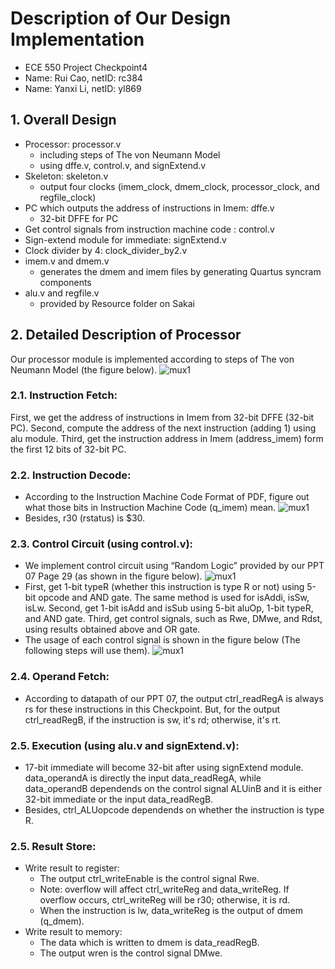 # Description of Our Design Implementation
- ECE 550 Project Checkpoint4
- Name: Rui Cao, netID: rc384
- Name: Yanxi Li, netID: yl869
## 1. Overall Design
- Processor: processor.v
  - including steps of The von Neumann Model
  - using dffe.v, control.v, and signExtend.v
- Skeleton: skeleton.v
  - output four clocks (imem_clock, dmem_clock, processor_clock, and regfile_clock)
- PC which outputs the address of instructions in Imem: dffe.v
  - 32-bit DFFE for PC
- Get control signals from instruction machine code : control.v
- Sign-extend module for immediate: signExtend.v
- Clock divider by 4: clock_divider_by2.v
- imem.v and dmem.v
  - generates the dmem and imem files by generating Quartus syncram components
- alu.v and regfile.v
  - provided by Resource folder on Sakai

## 2. Detailed Description of Processor
Our processor module is implemented according to steps of The von Neumann Model (the figure below). 
![mux1](https://user-images.githubusercontent.com/93239143/199436216-23ad55ab-db8d-427e-9045-b3dcf50cf693.png)

### 2.1. Instruction Fetch:
First, we get the address of instructions in Imem from 32-bit DFFE (32-bit PC). Second, compute the address of the next instruction (adding 1) using alu module. Third, get the instruction address in Imem (address_imem) form the first 12 bits of 32-bit PC.

### 2.2. Instruction Decode:
- According to the Instruction Machine Code Format of PDF, figure out what those bits in Instruction Machine Code (q_imem) mean.
![mux1](https://user-images.githubusercontent.com/93239143/199438888-2e3d3f6d-5164-4ad2-95be-703757be5321.png)
- Besides, r30 (rstatus) is $30.

### 2.3. Control Circuit (using control.v):
- We implement control circuit using “Random Logic” provided by our PPT 07 Page 29 (as shown in the figure below). 
![mux1](https://user-images.githubusercontent.com/93239143/199440002-7857fb57-9192-4f11-9ba8-803430b01e9f.png)
- First, get 1-bit typeR (whether this instruction is type R or not) using 5-bit opcode and AND gate. The same method is used for isAddi, isSw, isLw. Second, get 1-bit isAdd and isSub using 5-bit aluOp, 1-bit typeR, and AND gate. Third, get control signals, such as Rwe, DMwe, and Rdst, using results obtained above and OR gate.
- The usage of each control signal is shown in the figure below (The following steps will use them).
![mux1](https://user-images.githubusercontent.com/93239143/199453038-195b90a0-aa0b-4502-b563-9577e83c012b.png)

### 2.4. Operand Fetch:
- According to datapath of our PPT 07, the output ctrl_readRegA is always rs for these instructions in this Checkpoint. But, for the output ctrl_readRegB, if the instruction is sw, it's rd; otherwise, it's rt.

### 2.5. Execution (using alu.v and signExtend.v):
- 17-bit immediate will become 32-bit after using signExtend module. data_operandA is directly the input data_readRegA, while data_operandB dependends on the control signal ALUinB and it is either 32-bit immediate or the input data_readRegB. 
- Besides, ctrl_ALUopcode dependends on whether the instruction is type R.

### 2.5. Result Store:
- Write result to register: 
  - The output ctrl_writeEnable is the control signal Rwe. 
  - Note: overflow will affect ctrl_writeReg and data_writeReg. If overflow occurs, ctrl_writeReg will be r30; otherwise, it is rd.
  - When the instruction is lw, data_writeReg is the output of dmem (q_dmem).
- Write result to memory: 
  - The data which is written to dmem is data_readRegB.
  - The output wren is the control signal DMwe.
